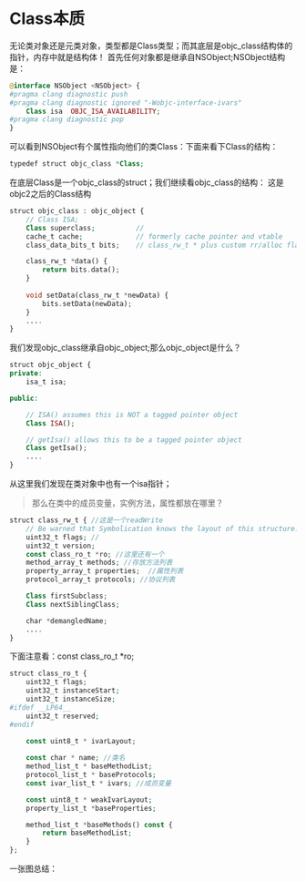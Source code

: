# Class本质
无论类对象还是元类对象，类型都是Class类型；而其底层是objc_class结构体的指针，内存中就是结构体！
首先任何对象都是继承自NSObject;NSObject结构是：

```php
@interface NSObject <NSObject> {
#pragma clang diagnostic push
#pragma clang diagnostic ignored "-Wobjc-interface-ivars"
    Class isa  OBJC_ISA_AVAILABILITY;
#pragma clang diagnostic pop
}
```

可以看到NSObject有个属性指向他们的类Class：下面来看下Class的结构：
```php
typedef struct objc_class *Class;
```
在底层Class是一个objc_class的struct；我们继续看objc_class的结构：
这是objc2之后的Class结构
```php
struct objc_class : objc_object {
    // Class ISA;
    Class superclass;          // 
    cache_t cache;             // formerly cache pointer and vtable
    class_data_bits_t bits;    // class_rw_t * plus custom rr/alloc flags

    class_rw_t *data() { 
        return bits.data();
    }
    
    void setData(class_rw_t *newData) {
        bits.setData(newData);
    }
    ....
}
```
我们发现objc_class继承自objc_object;那么objc_object是什么？
```php
struct objc_object {
private:
    isa_t isa;

public:

    // ISA() assumes this is NOT a tagged pointer object
    Class ISA();

    // getIsa() allows this to be a tagged pointer object
    Class getIsa();
    ....
}
```
从这里我们发现在类对象中也有一个isa指针；

> 那么在类中的成员变量，实例方法，属性都放在哪里？
```php
struct class_rw_t { //这是一个readWrite
    // Be warned that Symbolication knows the layout of this structure.
    uint32_t flags; //
    uint32_t version;
    const class_ro_t *ro; //这里还有一个
    method_array_t methods; //存放方法列表
    property_array_t properties;  //属性列表
    protocol_array_t protocols; //协议列表

    Class firstSubclass;
    Class nextSiblingClass;

    char *demangledName;
    ....
}
```
下面注意看：const class_ro_t *ro;
```php
struct class_ro_t {
    uint32_t flags;
    uint32_t instanceStart;
    uint32_t instanceSize;
#ifdef __LP64__
    uint32_t reserved;
#endif

    const uint8_t * ivarLayout;
    
    const char * name; //类名
    method_list_t * baseMethodList;
    protocol_list_t * baseProtocols;
    const ivar_list_t * ivars; //成员变量

    const uint8_t * weakIvarLayout;
    property_list_t *baseProperties;

    method_list_t *baseMethods() const {
        return baseMethodList;
    }
};
```
一张图总结：


